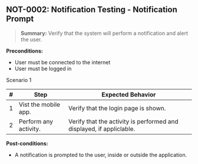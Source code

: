 ## **NOT-0002:** Notification Testing - Notification Prompt

> **Summary:** Verify that the system will perform a notification and alert the user. <br>

**Preconditions:**

- User must be connected to the internet
- User must be logged in

Scenario 1

| \#  | Step                  | Expected Behavior                                                    |
| --- | --------------------- | -------------------------------------------------------------------- |
| 1   | Vist the mobile app.  | Verify that the login page is shown.                                 |
| 2   | Perform any activity. | Verify that the activity is performed and displayed, if appliclable. |

**Post-conditions:**

- A notification is prompted to the user, inside or outside the application.
